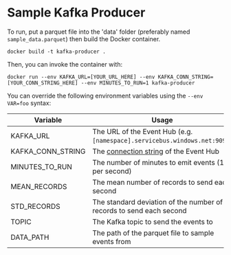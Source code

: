 # Sample Kafka Producer

To run, put a parquet file into the 'data' folder (preferably named `sample_data.parquet`) then build the Docker container. 

`docker build -t kafka-producer .`

Then, you can invoke the container with:

`docker run --env KAFKA_URL=[YOUR_URL_HERE] --env KAFKA_CONN_STRING=[YOUR_CONN_STRING_HERE] --env MINUTES_TO_RUN=1 kafka-producer`

You can override the following environment variables using the `--env VAR=foo` syntax:

| Variable          | Usage                                                                                                                        | Default    |
|-------------------|------------------------------------------------------------------------------------------------------------------------------|------------|
| KAFKA_URL         | The URL of the Event Hub (e.g. `[namespace].servicebus.windows.net:9093`)                                                    | [NONE]     |
| KAFKA_CONN_STRING | The [connection string](https://docs.microsoft.com/en-us/azure/event-hubs/event-hubs-get-connection-string) of the Event Hub | [NONE]     |
| MINUTES_TO_RUN    | The number of minutes to emit events (1 per second)                                                                          | 5          |
| MEAN_RECORDS      | The mean number of records to send each second                                                                               | 200        |
| STD_RECORDS       | The standard deviation of the number of records to send each second                                                          | 25         |
| TOPIC             | The Kafka topic to send the events to                                                                                        | can-frames |
| DATA_PATH         | The path of the parquet file to sample events from                                                                           | `./data/sample_data.parquet` |